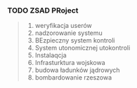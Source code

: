 ### TODO ZSAD PRoject 
> 1. weryfikacja userów
> 2. nadzorowanie systemu
> 3. BEzpieczny system kontroli 
> 4. System utonomicznej utokontroli
> 5. Instalaqcja 
> 6. Infrasturktura wojskowa
> 7. budowa ładunków jądrowych
> 8. bombardowanie rzeszowa 